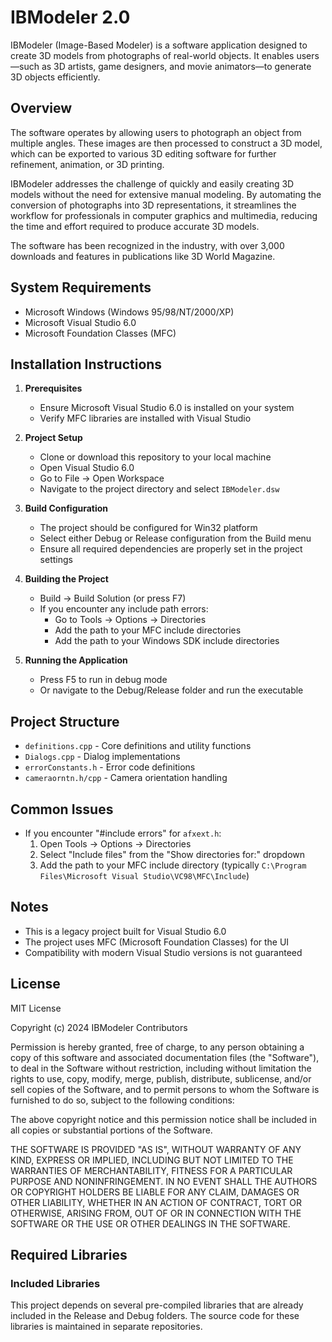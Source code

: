 # IBModeler 2.0

IBModeler (Image-Based Modeler) is a software application designed to create 3D models from photographs of real-world objects. It enables users—such as 3D artists, game designers, and movie animators—to generate 3D objects efficiently.

## Overview

The software operates by allowing users to photograph an object from multiple angles. These images are then processed to construct a 3D model, which can be exported to various 3D editing software for further refinement, animation, or 3D printing.

IBModeler addresses the challenge of quickly and easily creating 3D models without the need for extensive manual modeling. By automating the conversion of photographs into 3D representations, it streamlines the workflow for professionals in computer graphics and multimedia, reducing the time and effort required to produce accurate 3D models.

The software has been recognized in the industry, with over 3,000 downloads and features in publications like 3D World Magazine.

## System Requirements

- Microsoft Windows (Windows 95/98/NT/2000/XP)
- Microsoft Visual Studio 6.0
- Microsoft Foundation Classes (MFC)

## Installation Instructions

1. **Prerequisites**

   - Ensure Microsoft Visual Studio 6.0 is installed on your system
   - Verify MFC libraries are installed with Visual Studio

2. **Project Setup**

   - Clone or download this repository to your local machine
   - Open Visual Studio 6.0
   - Go to File -> Open Workspace
   - Navigate to the project directory and select `IBModeler.dsw`

3. **Build Configuration**

   - The project should be configured for Win32 platform
   - Select either Debug or Release configuration from the Build menu
   - Ensure all required dependencies are properly set in the project settings

4. **Building the Project**

   - Build -> Build Solution (or press F7)
   - If you encounter any include path errors:
     - Go to Tools -> Options -> Directories
     - Add the path to your MFC include directories
     - Add the path to your Windows SDK include directories

5. **Running the Application**
   - Press F5 to run in debug mode
   - Or navigate to the Debug/Release folder and run the executable

## Project Structure

- `definitions.cpp` - Core definitions and utility functions
- `Dialogs.cpp` - Dialog implementations
- `errorConstants.h` - Error code definitions
- `cameraorntn.h/cpp` - Camera orientation handling

## Common Issues

- If you encounter "#include errors" for `afxext.h`:
  1. Open Tools -> Options -> Directories
  2. Select "Include files" from the "Show directories for:" dropdown
  3. Add the path to your MFC include directory (typically `C:\Program Files\Microsoft Visual Studio\VC98\MFC\Include`)

## Notes

- This is a legacy project built for Visual Studio 6.0
- The project uses MFC (Microsoft Foundation Classes) for the UI
- Compatibility with modern Visual Studio versions is not guaranteed

## License

MIT License

Copyright (c) 2024 IBModeler Contributors

Permission is hereby granted, free of charge, to any person obtaining a copy
of this software and associated documentation files (the "Software"), to deal
in the Software without restriction, including without limitation the rights
to use, copy, modify, merge, publish, distribute, sublicense, and/or sell
copies of the Software, and to permit persons to whom the Software is
furnished to do so, subject to the following conditions:

The above copyright notice and this permission notice shall be included in all
copies or substantial portions of the Software.

THE SOFTWARE IS PROVIDED "AS IS", WITHOUT WARRANTY OF ANY KIND, EXPRESS OR
IMPLIED, INCLUDING BUT NOT LIMITED TO THE WARRANTIES OF MERCHANTABILITY,
FITNESS FOR A PARTICULAR PURPOSE AND NONINFRINGEMENT. IN NO EVENT SHALL THE
AUTHORS OR COPYRIGHT HOLDERS BE LIABLE FOR ANY CLAIM, DAMAGES OR OTHER
LIABILITY, WHETHER IN AN ACTION OF CONTRACT, TORT OR OTHERWISE, ARISING FROM,
OUT OF OR IN CONNECTION WITH THE SOFTWARE OR THE USE OR OTHER DEALINGS IN THE
SOFTWARE.

## Required Libraries

### Included Libraries

This project depends on several pre-compiled libraries that are already included in the Release and Debug folders. The source code for these libraries is maintained in separate repositories.

